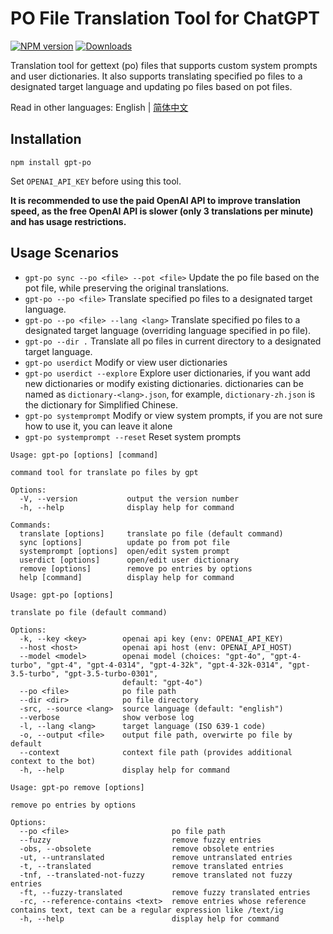 # PO File Translation Tool for ChatGPT

[![NPM version](https://img.shields.io/npm/v/gpt-po.svg)](https://npmjs.org/package/gpt-po)
[![Downloads](https://img.shields.io/npm/dm/gpt-po.svg)](https://npmjs.org/package/gpt-po)

Translation tool for gettext (po) files that supports custom system prompts and user dictionaries. It also supports translating specified po files to a designated target language and updating po files based on pot files.

Read in other languages: English | [简体中文](./README_zh-CN.md)

## Installation

```
npm install gpt-po
```

Set `OPENAI_API_KEY` before using this tool.

**It is recommended to use the paid OpenAI API to improve translation speed, as the free OpenAI API is slower (only 3 translations per minute) and has usage restrictions.**

## Usage Scenarios

- `gpt-po sync --po <file> --pot <file>` Update the po file based on the pot file, while preserving the original translations.
- `gpt-po --po <file>` Translate specified po files to a designated target language.
- `gpt-po --po <file> --lang <lang>` Translate specified po files to a designated target language (overriding language specified in po file).
- `gpt-po --dir .` Translate all po files in current directory to a designated target language.
- `gpt-po userdict` Modify or view user dictionaries
- `gpt-po userdict --explore` Explore user dictionaries, if you want add new dictionaries or modify existing dictionaries. dictionaries can be named as `dictionary-<lang>.json`, for example, `dictionary-zh.json` is the dictionary for Simplified Chinese.
- `gpt-po systemprompt` Modify or view system prompts, if you are not sure how to use it, you can leave it alone
- `gpt-po systemprompt --reset` Reset system prompts

```
Usage: gpt-po [options] [command]

command tool for translate po files by gpt

Options:
  -V, --version           output the version number
  -h, --help              display help for command

Commands:
  translate [options]     translate po file (default command)
  sync [options]          update po from pot file
  systemprompt [options]  open/edit system prompt
  userdict [options]      open/edit user dictionary
  remove [options]        remove po entries by options
  help [command]          display help for command
```

```
Usage: gpt-po [options]

translate po file (default command)

Options:
  -k, --key <key>        openai api key (env: OPENAI_API_KEY)
  --host <host>          openai api host (env: OPENAI_API_HOST)
  --model <model>        openai model (choices: "gpt-4o", "gpt-4-turbo", "gpt-4", "gpt-4-0314", "gpt-4-32k", "gpt-4-32k-0314", "gpt-3.5-turbo", "gpt-3.5-turbo-0301",
                         default: "gpt-4o")
  --po <file>            po file path
  --dir <dir>            po file directory
  -src, --source <lang>  source language (default: "english")
  --verbose              show verbose log
  -l, --lang <lang>      target language (ISO 639-1 code)
  -o, --output <file>    output file path, overwirte po file by default
  --context              context file path (provides additional context to the bot)
  -h, --help             display help for command
```

```
Usage: gpt-po remove [options]

remove po entries by options

Options:
  --po <file>                       po file path
  --fuzzy                           remove fuzzy entries
  -obs, --obsolete                  remove obsolete entries
  -ut, --untranslated               remove untranslated entries
  -t, --translated                  remove translated entries
  -tnf, --translated-not-fuzzy      remove translated not fuzzy entries
  -ft, --fuzzy-translated           remove fuzzy translated entries
  -rc, --reference-contains <text>  remove entries whose reference contains text, text can be a regular expression like /text/ig
  -h, --help                        display help for command
```
